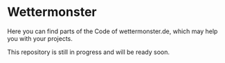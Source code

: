 # Wettermonster
Here you can find parts of the Code of wettermonster.de, which may help you with your projects.

This repository is still in progress and will be ready soon.
